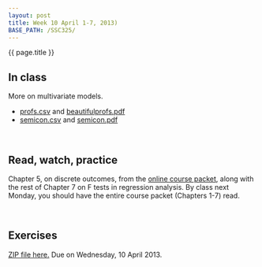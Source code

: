 ```yaml
---
layout: post
title: Week 10 April 1-7, 2013)
BASE_PATH: /SSC325/
---
```

{{ page.title }}


In class
--------
More on multivariate models.

* [profs.csv](http://jgscott.github.com/SSC325/data/profs.csv) and [beautifulprofs.pdf](http://jgscott.github.com/SSC325/files/beautifulprofs.pdf)
* [semicon.csv](http://jgscott.github.com/SSC325/data/semicon.csv) and [semicon.pdf](http://jgscott.github.com/SSC325/files/semicon.pdf)


<br>

Read, watch, practice
---------------------
Chapter 5, on discrete outcomes, from the [online course packet](http://jgscott.github.com/SSC325/resources.html), along with the rest of Chapter 7 on F tests in regression analysis.  By class next Monday, you should have the entire course packet (Chapters 1-7) read.

<br>

Exercises
---------
[ZIP file here.](http://jgscott.github.com/SSC325/exercises/exercises09-SSC325H.zip)  Due on Wednesday, 10 April 2013.
